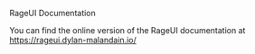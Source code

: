 RageUI Documentation

You can find the online version of the RageUI documentation at https://rageui.dylan-malandain.io/
